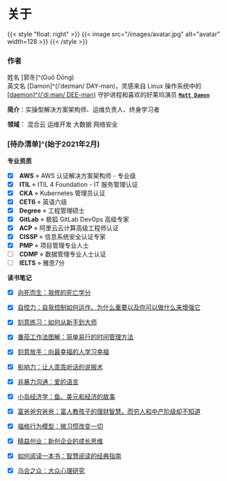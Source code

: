 # 关于


{{< style "float: right" >}}
{{< image src="/images/avatar.jpg" alt="avatar" width=128 >}}
{{< /style >}}

### 作者

<i class="fa-solid fa-tags fa-fw"></i> 姓名 [郭冬]^(Guō Dōng)  
<i class="fa-solid fa-tags fa-fw" style="opacity: 0"></i> 英文名 [Damon]^(/ˈdeɪmən/ DAY-mən)，灵感来自 Linux 操作系统中的 [[daemon]^(/ˈdiːmən/ DEE-mən)](https:⋄man7.org/linux/man-pages/man7/daemon.7.html) 守护进程和喜欢的好莱坞演员 [**`Matt Damon`**](https:⋄en.wikipedia.org/wiki/Matt_Damon)

<i class="fa-solid fa-seedling fa-fw"></i> **简介**：实操型解决方案架构师、运维负责人、终身学习者

<i class="fa-solid fa-user-tie fa-fw"></i> **领域**：<i class="fa-solid fa-cloud-upload-alt fa-fw fa-bounce"></i> 混合云 <i class="fa-solid fa-code-branch fa-fw fa-flip"></i> 运维开发 <i class="fa-solid fa-layer-group fa-fw fa-beat"></i> 大数据 <i class="fa-solid fa-bell fa-fw fa-shake"></i> 网络安全

### [待办清单]^(始于2021年2月)

<i class="fa-solid fa-tasks fa-fw"></i> **专业资质**

- [x] <i class="fa-brands fa-aws fa-fw"></i> **AWS** ⋄ AWS 认证解决方案架构师 - 专业级
- [x] <i class="fa-solid fa-cogs fa-fw"></i> **ITIL** ⋄ ITIL 4 Foundation - IT 服务管理认证
- [x] <i class="fa-solid fa-dharmachakra fa-fw"></i> **CKA** ⋄ Kubernetes 管理员认证
- [x] <i class="fa-solid fa-language fa-fw"></i> **CET6** ⋄ 英语六级
- [x] <i class="fa-solid fa-graduation-cap fa-fw"></i> **Degree** ⋄ 工程管理硕士
- [x] <i class="fa-brands fa-gitlab fa-fw"></i> **GitLab** ⋄ 极狐 GitLab DevOps 高级专家
- [x] <i class="fa-solid fa-cloud fa-fw"></i> **ACP** ⋄ 阿里云云计算高级工程师认证
- [x] <i class="fa-solid fa-user-shield fa-fw"></i> **CISSP** ⋄ 信息系统安全认证专家
- [x] <i class="fa-solid fa-users-cog fa-fw"></i> **PMP** ⋄ 项目管理专业人士
- [ ] <i class="fa-solid fa-user-tag fa-fw"></i> **CDMP** ⋄ 数据管理专业人士认证
- [ ] <i class="fa-solid fa-language fa-fw"></i> **IELTS** ⋄ 雅思7分

<i class="fa-solid fa-book-open fa-fw"></i> **读书笔记**

- [x] [向死而生：我修的死亡学分](/2021/10/notes-from-live-for-death-my-experience-on-dying/)
- [x] [自控力：自我控制如何运作、为什么重要以及你可以做什么来增强它](/2021/11/notes-from-the-willpower-instinct/)
- [x] [刻意练习：如何从新手到大师](/2021/12/notes-from-peak-secrets-from-the-new-science-of-expertise/)
- [x] [番茄工作法图解：简单易行的时间管理方法](/2022/01/notes-from-pomodoro-technique-illustrated/)
- [x] [刻意放手：向最幸福的人学习幸福](/2022/01/notes-from-secrets-of-the-worlds-happiest-people/)
- [x] [影响力：让人乖乖听话的说服术](/2022/03/notes-from-influence-the-psychology-of-persuasion/)
- [x] [非暴力沟通：爱的语言](/2022/03/notes-from-nonviolent-communication-a-language-of-life/)
- [x] [小岛经济学：鱼、美元和经济的故事](/2022/04/notes-from-how-an-economy-grows-and-why-it-crashes/)
- [x] [富爸爸穷爸爸：富人教孩子的理财智慧，而穷人和中产阶级却不知道](/2022/05/notes-from-rich-dad-poor-dad/)
- [x] [福格行为模型：微习惯改变一切](/2024/03/notes-from-tiny-habits-the-small-changes-that-change-everything/)
- [x] [精益创业：新创企业的成长思维](/2025/09/notes-from-the-lean-startup/)
- [x] [如何阅读一本书：智慧阅读的经典指南](/2025/09/notes-from-how-to-read-a-book/)
- [x] [乌合之众：大众心理研究](/2025/09/notes-from-the-crowd-a-study-of-the-popular-mind)

